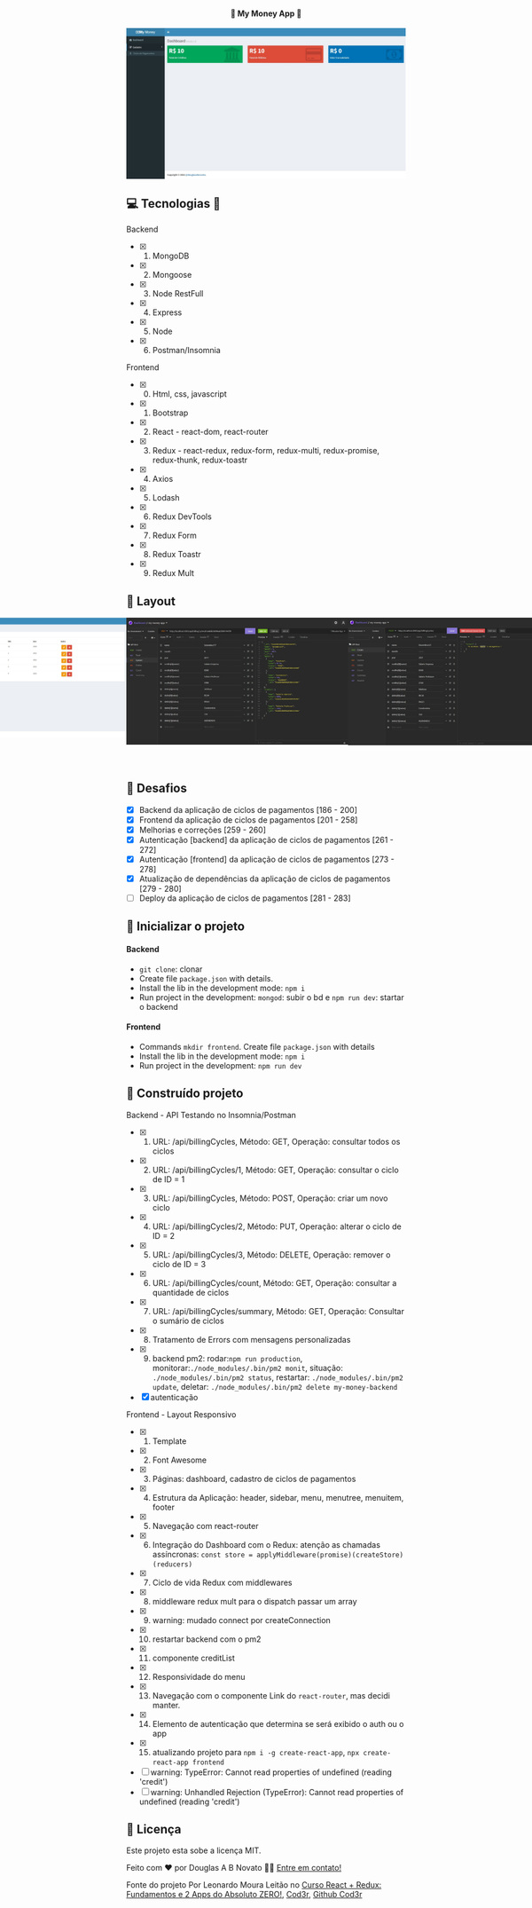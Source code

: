 <h4 align="center"> 
	🚧 My Money App 🚧
</h4>   

<p align="center" style="display: flex; align-items: flex-start; justify-content: center;"> 
  <img alt="MyMoneyApp-Frontend-Dashboard" title="#MyMoneyApp-Frontend-Dashboard" src="./.github/tela.jpg">
</p> 

## 💻 Tecnologias 🚀

Backend
- [x] 1. MongoDB
- [x] 2. Mongoose
- [x] 3. Node RestFull
- [x] 4. Express
- [x] 5. Node
- [x] 6. Postman/Insomnia

Frontend
- [x] 0. Html, css, javascript
- [x] 1. Bootstrap
- [x] 2. React - react-dom, react-router  
- [x] 3. Redux - react-redux, redux-form, redux-multi, redux-promise, redux-thunk, redux-toastr   
- [x] 4. Axios
- [x] 5. Lodash
- [x] 6. Redux DevTools
- [x] 7. Redux Form 
- [x] 8. Redux Toastr
- [x] 9. Redux Mult

## 🎨 Layout

<p align="center" style="display: flex; align-items: flex-start; justify-content: center;"> 
  <img alt="MyMoneyApp-Frontend-Dashboard" title="#MyMoneyApp-Frontend-Dashboard" src="./.github/tela.jpg" width="400px"> 
  <img alt="MyMoneyApp-Frontend-Cadastro" title="#MyMoneyApp-Frontend-Cadastro" src="./.github/tela-3.jpg" width="400px">
  <img alt="MyMoneyApp-Backend" title="#MyMoneyApp-Backend" src="./.github/tela-1.jpg" width="400px"> 
  <img alt="MyMoneyApp-Backend-MessageErrors" title="#MyMoneyApp-Backend-MessageErrors" src="./.github/tela-2.jpg" width="400px">   
  <img alt="MyMoneyApp-Startando" title="#MyMoneyApp-Startando" src="./.github/tela-4.jpg" width="600px"> 
</p> 

## 🚀 Desafios 

- [x] Backend da aplicação de ciclos de pagamentos [186 - 200]  
- [x] Frontend da aplicação de ciclos de pagamentos [201 - 258] 
- [x] Melhorias e correções [259 - 260] 
- [x] Autenticação [backend] da aplicação de ciclos de pagamentos [261 - 272] 
- [x] Autenticação [frontend] da aplicação de ciclos de pagamentos [273 - 278] 
- [x] Atualização de dependências da aplicação de ciclos de pagamentos [279 - 280] 
- [ ] Deploy da aplicação de ciclos de pagamentos [281 - 283]

## 🚀 Inicializar o projeto 

#### Backend

- `git clone`: clonar
- Create file `package.json` with details.   
- Install the lib in the development mode: `npm i`   
- Run project in the development: `mongod`: subir o bd e `npm run dev`: startar o backend

#### Frontend

- Commands `mkdir frontend`. Create file `package.json` with details  
- Install the lib in the development mode: `npm i`   
- Run project in the development: `npm run dev` 
 
## 🚀 Construído projeto 

Backend - API Testando no Insomnia/Postman
- [x] 1. URL: /api/billingCycles, Método: GET, Operação: consultar todos os ciclos
- [x] 2. URL: /api/billingCycles/1, Método: GET, Operação: consultar o ciclo de ID = 1
- [x] 3. URL: /api/billingCycles, Método: POST, Operação: criar um novo ciclo 
- [x] 4. URL: /api/billingCycles/2, Método: PUT, Operação: alterar o ciclo de ID = 2
- [x] 5. URL: /api/billingCycles/3, Método: DELETE, Operação: remover o ciclo de ID = 3
- [x] 6. URL: /api/billingCycles/count, Método: GET, Operação: consultar a quantidade de ciclos
- [x] 7. URL: /api/billingCycles/summary, Método: GET, Operação: Consultar o sumário de ciclos
- [x] 8. Tratamento de Errors com mensagens personalizadas
- [x] 9. backend pm2: rodar:`npm run production`, monitorar:`./node_modules/.bin/pm2 monit`, situação: `./node_modules/.bin/pm2 status`, restartar: `./node_modules/.bin/pm2 update`, deletar: `./node_modules/.bin/pm2 delete my-money-backend`
- [x] autenticação

Frontend - Layout Responsivo
- [x] 1. Template  
- [x] 2. Font Awesome
- [x] 3. Páginas: dashboard, cadastro de ciclos de pagamentos 
- [x] 4. Estrutura da Aplicação: header, sidebar, menu, menutree, menuitem, footer  
- [x] 5. Navegação com react-router
- [x] 6. Integração do Dashboard com o Redux: atenção as chamadas assíncronas: `const store = applyMiddleware(promise)(createStore)(reducers)`
- [x] 7. Ciclo de vida Redux com middlewares
- [x] 8. middleware redux mult para o dispatch passar um array
- [x] 9. warning: mudado connect por createConnection
- [x] 10. restartar backend com o pm2
- [x] 11. componente creditList
- [x] 12. Responsividade do menu
- [x] 13. Navegação com o componente Link do `react-router`, mas decidi manter.
- [x] 14. Elemento de autenticação que determina se será exibido o auth ou o app
- [x] 15. atualizando projeto para `npm i -g create-react-app`, `npx create-react-app frontend`
- [ ] warning: TypeError: Cannot read properties of undefined (reading 'credit')
- [ ] warning: Unhandled Rejection (TypeError): Cannot read properties of undefined (reading 'credit')

## 📝 Licença

Este projeto esta sobe a licença MIT.

Feito com ❤️ por Douglas A B Novato 👋🏽 [Entre em contato!](https://www.linkedin.com/in/douglasabnovato/)
 
Fonte do projeto Por Leonardo Moura Leitão no [Curso React + Redux: Fundamentos e 2 Apps do Absoluto ZERO!](https://www.udemy.com/course/react-redux-pt/), [Cod3r](https://www.cod3r.com.br/), [Github Cod3r](https://github.com/cod3rcursos/next-crud)
